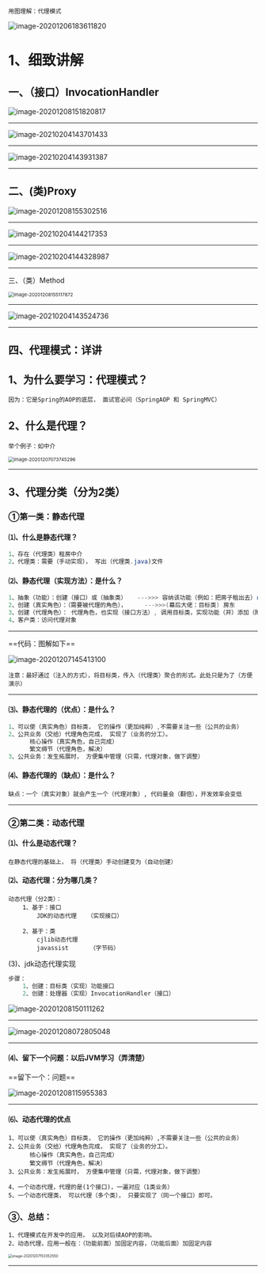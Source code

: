 ~~~
用图理解：代理模式
~~~

![image-20201206183611820](https://gitee.com/sheep-are-flying-in-the-sky/my-picture/raw/master/picture4/image-20201206183611820.png)



# 1、细致讲解

## 一、（接口）InvocationHandler

![image-20201208151820817](https://gitee.com/sheep-are-flying-in-the-sky/my-picture/raw/master/picture4/image-20201208151820817.png)

---

![image-20210204143701433](C:\Users\Lenovo\AppData\Roaming\Typora\typora-user-images\image-20210204143701433.png)

---

![image-20210204143931387](https://gitee.com/sheep-are-flying-in-the-sky/my-picture/raw/master/picture6/image-20210204143931387.png)

---

## 二、(类)Proxy

![image-20201208155302516](https://gitee.com/sheep-are-flying-in-the-sky/my-picture/raw/master/picture4/image-20201208155302516.png)

---

![image-20210204144217353](https://gitee.com/sheep-are-flying-in-the-sky/my-picture/raw/master/picture6/image-20210204144217353.png)

---

![image-20210204144328987](https://gitee.com/sheep-are-flying-in-the-sky/my-picture/raw/master/picture6/image-20210204144328987.png)

---

三、（类）Method

<img src="https://gitee.com/sheep-are-flying-in-the-sky/my-picture/raw/master/picture4/image-20201208155117872.png" alt="image-20201208155117872" style="zoom:67%;" />

---

![image-20210204143524736](https://gitee.com/sheep-are-flying-in-the-sky/my-picture/raw/master/picture6/image-20210204143524736.png)

---

## 四、代理模式：详讲

## 1、为什么要学习：代理模式？

~~~
因为：它是Spring的AOP的底层， 面试官必问（SpringAOP 和 SpringMVC）
~~~



## 2、什么是代理？

~~~
举个例子：如中介
~~~

<img src="https://gitee.com/sheep-are-flying-in-the-sky/my-picture/raw/master/picture4/image-20201207073745296.png" alt="image-20201207073745296" style="zoom:67%;" />

---



## 3、代理分类（分为2类）

### ①第一类：静态代理

#### ⑴、什么是静态代理？

~~~java
1、存在（代理类）租房中介
2、代理类：需要（手动实现）， 写出（代理类.java)文件
~~~

#### ⑵、静态代理（实现方法）：是什么？

~~~~java
1、抽象（功能）：创建（接口）或（抽象类）   --->>> 容纳该功能（例如：把房子租出去）rent()方法
2、创建（真实角色）：（需要被代理的角色），     --->>>(幕后大佬：目标类) 房东
3、创建（代理角色）： 代理角色，也实现（接口方法）, 调用目标类，实现功能（并）添加（附加功能）。
4、客户类：访问代理对象
~~~~

---

==代码：图解如下==

![image-20201207145413100](https://gitee.com/sheep-are-flying-in-the-sky/my-picture/raw/master/picture4/image-20201207145413100.png)

~~~
注意：最好通过（注入的方式），将目标类，传入（代理类）聚合的形式。此处只是为了（方便演示）
~~~

---

#### ⑶、静态代理的（优点）：是什么？

~~~java
1、可以使（真实角色）目标类， 它的操作（更加纯粹）,不需要关注一些（公共的业务）
2、公共业务（交给）代理角色完成， 实现了（业务的分工）。
      核心操作（真实角色，自己完成）
      繁文缛节（代理角色，解决）
3、公共业务：发生拓展时， 方便集中管理（只需，代理对象，做下调整）
~~~

#### ⑷、静态代理的（缺点）：是什么？

~~~
缺点：一个（真实对象）就会产生一个（代理对象）, 代码量会（翻倍），开发效率会变低 
~~~

---

### ②第二类：动态代理

#### ⑴、什么是动态代理？

~~~
在静态代理的基础上， 将（代理类）手动创建变为（自动创建）
~~~

#### ⑵、动态代理：分为哪几类？

~~~
动态代理（分2类）：
	1、基于：接口
		JDK的动态代理   （实现接口）

	2、基于：类
		cjlib动态代理
		javassist      （字节码）
~~~

(3)、jdk动态代理实现

~~~java
步骤：
	1、创建：目标类（实现）功能接口
	2、创建：处理器（实现）InvocationHandler（接口）
~~~

![image-20201208150111262](https://gitee.com/sheep-are-flying-in-the-sky/my-picture/raw/master/picture6/image-20201208150111262.png)

---

![image-20201208072805048](https://gitee.com/sheep-are-flying-in-the-sky/my-picture/raw/master/picture4/image-20201208072805048.png)

---

#### ⑷、留下一个问题：以后JVM学习（弄清楚）

==留下一个：问题==

![image-20201208115955383](https://gitee.com/sheep-are-flying-in-the-sky/my-picture/raw/master/picture4/image-20201208115955383.png)

---



#### ⑹、动态代理的优点

~~~
1、可以使（真实角色）目标类， 它的操作（更加纯粹）,不需要关注一些（公共的业务）
2、公共业务（交给）代理角色完成， 实现了（业务的分工）。
      核心操作（真实角色，自己完成）
      繁文缛节（代理角色，解决）
3、公共业务：发生拓展时， 方便集中管理（只需，代理对象，做下调整）

4、一个动态代理，代理的是(1个接口)，一遍对应（1类业务）
5、一个动态代理类， 可以代理（多个类）， 只要实现了（同一个接口）即可。
~~~





### ③、总结：

~~~
1、代理模式在开发中的应用， 以及对后续AOP的影响。
2、动态代理，应用一般在：（功能前面）加固定内容，（功能后面）加固定内容
~~~

<img src="https://gitee.com/sheep-are-flying-in-the-sky/my-picture/raw/master/picture4/image-20201207153352550.png" alt="image-20201207153352550" style="zoom: 50%;" />

---


